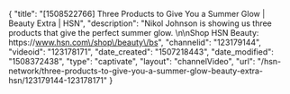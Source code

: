 {
    "title": "[1508522766] Three Products to Give You a Summer Glow | Beauty Extra | HSN",
    "description": "Nikol Johnson is showing us three products that give the perfect summer glow. \n\nShop HSN Beauty: https:\/\/www.hsn.com\/shop\/beauty\/bs",
    "channelid": "123179144",
    "videoid": "123178171",
    "date_created": "1507218443",
    "date_modified": "1508372438",
    "type": "captivate",
    "layout": "channelVideo",
    "url": "\/hsn-network\/three-products-to-give-you-a-summer-glow-beauty-extra-hsn\/123179144-123178171"
}